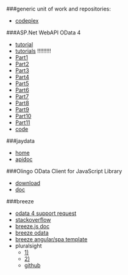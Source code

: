 ###generic unit of work and repositories:
- [codeplex](https://genericunitofworkandrepositories.codeplex.com/)

###ASP.Net WebAPI OData 4
- [tutorial](http://www.asp.net/web-api/overview/odata-support-in-aspnet-web-api/odata-v4/create-an-odata-v4-endpoint)
- [tutorials](https://damienbod.com/) !!!!!!!!!
- [Part1](https://damienbod.wordpress.com/2014/06/10/getting-started-with-web-api-and-odata-v4/)
- [Part2](https://damienbod.wordpress.com/2014/06/13/web-api-and-odata-v4-queries-functions-and-attribute-routing-part-2/)
- [Part3](https://damienbod.com/2014/06/16/web-api-and-odata-v4-crud-and-actions-part-3/)
- [Part4](https://damienbod.wordpress.com/2014/06/18/web-api-odata-v4-using-enum-with-functions-and-entities-part-4/)
- [Part5](https://damienbod.wordpress.com/2014/06/19/web-api-odata-v4-using-unity-ioc-sqlite-with-ef6-and-odata-model-aliasing-part-5/)
- [Part6](https://damienbod.wordpress.com/2014/06/22/web-api-odata-v4-using-contained-models-part-6/)
- [Part7](https://damienbod.wordpress.com/2014/07/01/web-api-odata-v4-using-a-singleton-part-7/)
- [Part8](https://damienbod.wordpress.com/2014/07/09/web-api-odata-v4-using-an-odata-t4-generated-client-part-8/)
- [Part9](https://damienbod.wordpress.com/2014/07/13/web-api-odata-v4-cache-part-9/)
- [Part10](https://damienbod.wordpress.com/2014/08/14/web-api-odata-v4-batching-part-10/)
- [Part11](https://damienbod.wordpress.com/2014/09/12/web-api-odata-v4-keys-composite-keys-and-functions-part-11/)
- [code](https://github.com/damienbod/WebAPIODataV4)

###jaydata
- [home](http://jaydata.org/)
- [apidoc](http://jaydata.org/api/)

###Olingo OData Client for JavaScript Library
- [download](https://olingo.apache.org/doc/javascript/download.html)
- [doc](https://olingo.apache.org/doc/javascript/index.html)

###breeze
- [odata 4 support request](https://github.com/Breeze/breeze.js/issues/39)
- [stackoverflow](http://stackoverflow.com/search?tab=newest&q=breeze)
- [breeze.js doc](http://breeze.github.io/doc-js/)
- [breeze odata](http://breeze.github.io/doc-net/odata.html)
- [breeze angular/spa template](http://www.getbreezenow.com/ng-spa-template)
- pluralsight 
  - [1)](http://app.pluralsight.com/courses/single-page-apps-jumpstart)
  - [2)](https://www.pluralsight.com/search?q=breeze&categories=all)
  - [github](https://github.com/johnpapa/Pluralsight-CC-Angular-Breeze-Extra)


